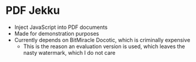 # PDF Jekku

- Inject JavaScript into PDF documents
- Made for demonstration purposes
- Currently depends on BitMiracle Docotic, which is criminally expensive
    - This is the reason an evaluation version is used, which leaves the nasty watermark, which I do not care 